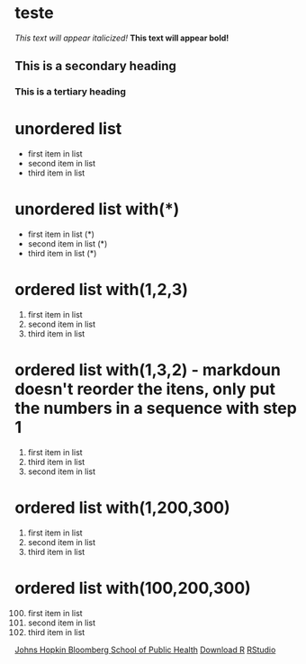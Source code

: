 # teste

*This text will appear italicized!*
**This text will appear bold!**

## This is a secondary heading
### This is a tertiary heading

# unordered list
- first item in list
- second item in list
- third item in list

# unordered list with(*)
* first item in list (*)
* second item in list (*)
* third item in list (*)

# ordered list with(1,2,3)
1. first item in list
2. second item in list
3. third item in list

# ordered list with(1,3,2) - markdoun doesn't reorder the itens, only put the numbers in a sequence with step 1
1. first item in list
3. third item in list
2. second item in list

# ordered list with(1,200,300)
1. first item in list
200. second item in list
300. third item in list

# ordered list with(100,200,300)
100. first item in list
200. second item in list
300. third item in list




[Johns Hopkin Bloomberg School of Public Health](http://www.jhsph.edu/)
[Download R](http://www.r-project.org/)
[RStudio](http://www.rstudio.com/)

